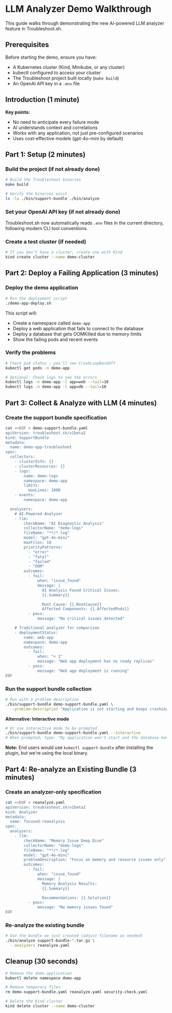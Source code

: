 # LLM Analyzer Demo Walkthrough

This guide walks through demonstrating the new AI-powered LLM analyzer feature in Troubleshoot.sh.

## Prerequisites

Before starting the demo, ensure you have:
- A Kubernetes cluster (Kind, Minikube, or any cluster)
- kubectl configured to access your cluster
- The Troubleshoot project built locally (`make build`)
- An OpenAI API key in a `.env` file

## Introduction (1 minute)

**Key points:**
- No need to anticipate every failure mode
- AI understands context and correlations
- Works with any application, not just pre-configured scenarios
- Uses cost-effective models (gpt-4o-mini by default)

## Part 1: Setup (2 minutes)

### Build the project (if not already done)

```bash
# Build the Troubleshoot binaries
make build

# Verify the binaries exist
ls -la ./bin/support-bundle ./bin/analyze
```

### Set your OpenAI API key (if not already done)

Troubleshoot.sh now automatically reads `.env` files in the current directory, following modern CLI tool conventions.

### Create a test cluster (if needed)

```bash
# If you don't have a cluster, create one with Kind
kind create cluster --name demo-cluster
```

## Part 2: Deploy a Failing Application (3 minutes)

### Deploy the demo application

```bash
# Run the deployment script
./demo-app-deploy.sh
```

This script will:
- Create a namespace called `demo-app`
- Deploy a web application that fails to connect to the database
- Deploy a database that gets OOMKilled due to memory limits
- Show the failing pods and recent events

### Verify the problems

```bash
# Check pod status - you'll see CrashLoopBackOff
kubectl get pods -n demo-app

# Optional: Check logs to see the errors
kubectl logs -n demo-app -l app=web --tail=10
kubectl logs -n demo-app -l app=db --tail=10
```

## Part 3: Collect & Analyze with LLM (4 minutes)

### Create the support bundle specification

```bash
cat <<EOF > demo-support-bundle.yaml
apiVersion: troubleshoot.sh/v1beta2
kind: SupportBundle
metadata:
  name: demo-app-troubleshoot
spec:
  collectors:
    - clusterInfo: {}
    - clusterResources: {}
    - logs:
        name: demo-logs
        namespace: demo-app
        limits:
          maxLines: 1000
    - events:
        namespace: demo-app

  analyzers:
    # AI-Powered Analyzer
    - llm:
        checkName: "AI Diagnostic Analysis"
        collectorName: "demo-logs"
        fileName: "**/*.log"
        model: "gpt-4o-mini"
        maxFiles: 10
        priorityPatterns:
          - "error"
          - "fatal"
          - "failed"
          - "OOM"
        outcomes:
          - fail:
              when: "issue_found"
              message: |
                AI Analysis Found Critical Issues:
                {{.Summary}}

                Root Cause: {{.RootCause}}
                Affected Components: {{.AffectedPods}}
          - pass:
              message: "No critical issues detected"

    # Traditional analyzer for comparison
    - deploymentStatus:
        name: web-app
        namespace: demo-app
        outcomes:
          - fail:
              when: "< 1"
              message: "Web app deployment has no ready replicas"
          - pass:
              message: "Web app deployment is running"
EOF
```

### Run the support bundle collection

```bash
# Run with a problem description
./bin/support-bundle demo-support-bundle.yaml \
  --problem-description "Application is not starting and keeps crashing"
```

**Alternative: Interactive mode**
```bash
# Or use interactive mode to be prompted
./bin/support-bundle demo-support-bundle.yaml --interactive
# When prompted, type: "My application won't start and the database keeps restarting"
```

**Note:** End users would use `kubectl support-bundle` after installing the plugin, but we're using the local binary.

## Part 4: Re-analyze an Existing Bundle (3 minutes)

### Create an analyzer-only specification

```bash
cat <<EOF > reanalyze.yaml
apiVersion: troubleshoot.sh/v1beta2
kind: Analyzer
metadata:
  name: focused-reanalysis
spec:
  analyzers:
    - llm:
        checkName: "Memory Issue Deep Dive"
        collectorName: "demo-logs"
        fileName: "**/*.log"
        model: "gpt-4o-mini"
        problemDescription: "Focus on memory and resource issues only"
        outcomes:
          - fail:
              when: "issue_found"
              message: |
                Memory Analysis Results:
                {{.Summary}}

                Recommendations: {{.Solution}}
          - pass:
              message: "No memory issues found"
EOF
```

### Re-analyze the existing bundle

```bash
# Use the bundle we just created (adjust filename as needed)
./bin/analyze support-bundle-*.tar.gz \
  --analyzers reanalyze.yaml
```

## Cleanup (30 seconds)

```bash
# Remove the demo application
kubectl delete namespace demo-app

# Remove temporary files
rm demo-support-bundle.yaml reanalyze.yaml security-check.yaml

# Delete the Kind cluster
kind delete cluster --name demo-cluster
```

